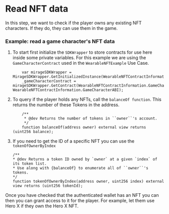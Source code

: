 # Read NFT data

In this step, we want to check if the player owns any existing NFT characters. If they do, they can use them in the game. 

### Example: read a game character's NFT data

1. To start first initialize the `SDKWrapper` to store contracts for use here inside some private variables. For this example we are using the ```GameCharacterContract``` used in the ```WearableNFTExample``` Use Case.

    ```
        var mirageSDKWrapper = MirageSDKWrapper.GetInitializedInstance(WearableNFTContractInformation.ProviderURL);
        _gameCharacterContract = mirageSDKWrapper.GetContract(WearableNFTContractInformation.GameCharacterContractAddress, WearableNFTContractInformation.GameCharacterABI);
    ```

2. To query if the player holds any NFTs, call the ```balanceOf function```. This returns the number of these Tokens in the address.

    ```
        /**
         * @dev Returns the number of tokens in ``owner``'s account.
         */
        function balanceOf(address owner) external view returns (uint256 balance);
    ```

3. If you need to get the ID of a specific NFT you can use the ```tokenOfOwnerByIndex```

    ```solidity
    /**
    * @dev Returns a token ID owned by `owner` at a given `index` of its token list.
    * Use along with {balanceOf} to enumerate all of ``owner``'s tokens.
    */
    function tokenOfOwnerByIndex(address owner, uint256 index) external view returns (uint256 tokenId);
    ```

Once you have checked that the authenticated wallet has an NFT you can then you can grant access to it for the player. For example, let them use Hero X if they own the Hero X NFT.